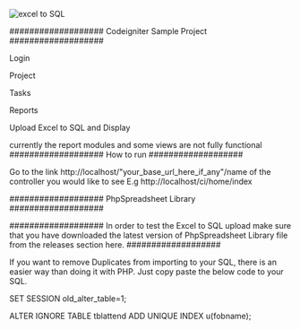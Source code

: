 ![excel to SQL](https://user-images.githubusercontent.com/45051986/103016482-c500ea00-454a-11eb-8163-79b87214c4db.png)


###################
Codeigniter Sample Project
###################

Login

Project

Tasks

Reports

Upload Excel to SQL and Display

currently the report modules and some views are not fully functional
###################
How to run
###################

Go to the link http://localhost/"your_base_url_here_if_any"/name of the controller you would like to see 
E.g http://localhost/ci/home/index

###################
PhpSpreadsheet Library
###################

###################
In order to test the Excel to SQL upload make sure that you have downloaded the latest version of PhpSpreadsheet Library file from the releases section here. 
###################

If you want to remove Duplicates from importing to your SQL, there is an easier way than doing it with PHP. Just copy paste the below code to your SQL.


SET SESSION old_alter_table=1;

ALTER IGNORE TABLE tblattend ADD UNIQUE INDEX u(fobname);
